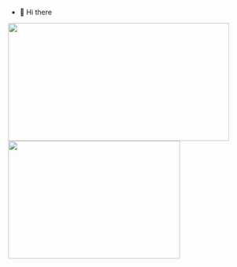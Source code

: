 - 👋 Hi there

<p>
  <kbd align="center">
    <img height=240 width=450 src="https://github-readme-stats.vercel.app/api?username=lunarwhite&bg_color=00000000&text_color=58a6ff&hide_border=true&disable_animations=true&show_icons=true&count_private=true&include_all_commits=true">
    <img height=240 width=350 src="https://github-readme-stats.vercel.app/api/top-langs/?username=lunarwhite&bg_color=00000000&text_color=58a6ff&hide_border=true&disable_animations=true&layout=compact&hide=html,css,scss,jupyter%20notebook&langs_count=8">
  </kbd>
</p>
